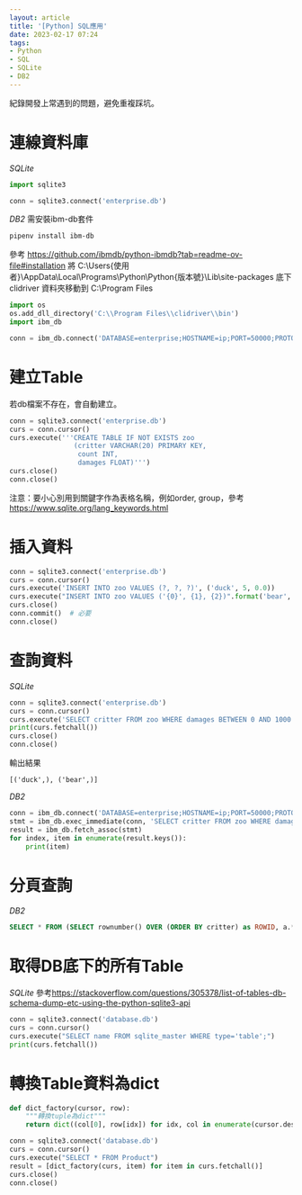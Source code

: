 ```yaml
---
layout: article
title: '[Python] SQL應用'
date: 2023-02-17 07:24
tags:
- Python
- SQL
- SQLite
- DB2
---
```

紀錄開發上常遇到的問題，避免重複踩坑。
<!--more-->
# 連線資料庫

*SQLite*
```python
import sqlite3

conn = sqlite3.connect('enterprise.db')
```

*DB2*
需安裝ibm-db套件
```sh
pipenv install ibm-db
```

參考 https://github.com/ibmdb/python-ibmdb?tab=readme-ov-file#installation
將 C:\Users\{使用者}\AppData\Local\Programs\Python\Python{版本號}\Lib\site-packages 底下 clidriver 資料夾移動到 C:\Program Files

```python
import os
os.add_dll_directory('C:\\Program Files\\clidriver\\bin')
import ibm_db

conn = ibm_db.connect('DATABASE=enterprise;HOSTNAME=ip;PORT=50000;PROTOCOL=TCPIP;UID=user;PWD=pwd', '', '')
```

# 建立Table

若db檔案不存在，會自動建立。
```python
conn = sqlite3.connect('enterprise.db')
curs = conn.cursor()
curs.execute('''CREATE TABLE IF NOT EXISTS zoo
                (critter VARCHAR(20) PRIMARY KEY,
                 count INT,
                 damages FLOAT)''')
curs.close()
conn.close()
```

注意：要小心別用到關鍵字作為表格名稱，例如order, group，參考 <https://www.sqlite.org/lang_keywords.html>

# 插入資料

```python
conn = sqlite3.connect('enterprise.db')
curs = conn.cursor()
curs.execute('INSERT INTO zoo VALUES (?, ?, ?)', ('duck', 5, 0.0))
curs.execute("INSERT INTO zoo VALUES ('{0}', {1}, {2})".format('bear', 2, 1000.0))  # 第二種寫法
curs.close()
conn.commit()  # 必要
conn.close()
```

# 查詢資料

*SQLite*
```python
conn = sqlite3.connect('enterprise.db')
curs = conn.cursor()
curs.execute('SELECT critter FROM zoo WHERE damages BETWEEN 0 AND 1000')
print(curs.fetchall())
curs.close()
conn.close()
```

輸出結果
```
[('duck',), ('bear',)]
```

*DB2*
```python
conn = ibm_db.connect('DATABASE=enterprise;HOSTNAME=ip;PORT=50000;PROTOCOL=TCPIP;UID=user;PWD=pwd', '', '')
stmt = ibm_db.exec_immediate(conn, 'SELECT critter FROM zoo WHERE damages BETWEEN 0 AND 1000')
result = ibm_db.fetch_assoc(stmt)
for index, item in enumerate(result.keys()):
    print(item)
```

# 分頁查詢

*DB2*
```sql
SELECT * FROM (SELECT rownumber() OVER (ORDER BY critter) as ROWID, a.* FROM zoo a) WHERE ROWID BETWEEN 11 AND 20
```

# 取得DB底下的所有Table

*SQLite*
參考<https://stackoverflow.com/questions/305378/list-of-tables-db-schema-dump-etc-using-the-python-sqlite3-api>
```python
conn = sqlite3.connect('database.db')
curs = conn.cursor()
curs.execute("SELECT name FROM sqlite_master WHERE type='table';")
print(curs.fetchall())
```

# 轉換Table資料為dict

```python
def dict_factory(cursor, row):
    """轉換tuple為dict"""
    return dict((col[0], row[idx]) for idx, col in enumerate(cursor.description))

conn = sqlite3.connect('database.db')
curs = conn.cursor()
curs.execute("SELECT * FROM Product")
result = [dict_factory(curs, item) for item in curs.fetchall()]
curs.close()
conn.close()
```